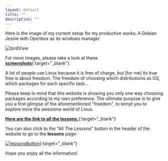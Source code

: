 ```yaml
---
layout: default
title: ""
description: ""
---
```


Here is the image of my current setup for my productive works: A Debian Jessie with Openbox as its windows manager.

![birdView]({{site.baseurl}}/images/birdView.jpg)

For more images, please take a look at these  [**screenshots**]({{site.baseurl}}/screenshots.html){:target="_blank"}.

A lot of people use Linux because it is free of charge, but [for me] its true free is about freedom. The freedom of choosing which distributions as OS, which packages for each specific task...

Please keep in mind that this website is showing you only one way choosing packages according to my own preference. The ultimate purpose is to give you a first glimpse of the aforementioned "freedom", to tempt you to explore more the awesome world of Linux.

[**Here are the link to all the lessons.**]({{site.baseurl}}/lessons.html){:target="_blank"}

You can also click to the "All The Lessons" button in the header of the website to go to the **lessons** page:

[![lessonsButton]({{site.baseurl}}/images/lessonsButton.png)]({{site.baseurl}}/lessons.html){:target="_blank"}

Hope you enjoy all the information!

